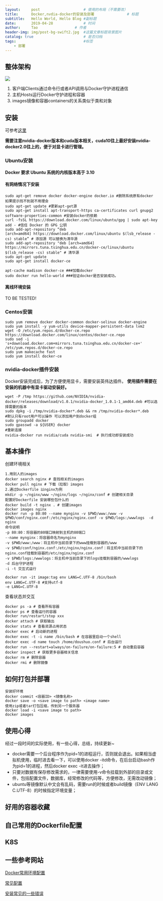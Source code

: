 ```yaml
---
layout:     post   				    # 使用的布局（不需要改）
title:      Docker,nvdia-docker的安装及部署 				# 标题 
subtitle:   Hello World, Hello Blog #副标题
date:       2019-04-28 				# 时间
author:     Tao					# 作者
header-img: img/post-bg-swift2.jpg 	#这篇文章标题背景图片
catalog: true 						# 是否归档
tags:								#标签
    - 部署
---
```


## 整体架构
![](https://www.runoob.com/wp-content/uploads/2016/04/576507-docker1.png)

1. 客户端Clients通过命令行或者API调用与Docker守护进程通信
2. 主机Hosts运行Docker守护进程和容器
3. images镜像和容器containers的关系类似于类和对象

## 安装
可参考[这里]([https://mirrors.tuna.tsinghua.edu.cn/help/docker-ce/](https://mirrors.tuna.tsinghua.edu.cn/help/docker-ce/)
)

**需要注意nvidia-docker版本和cuda版本相关，cuda10往上最好安装nvidia-docker2.0往上的，便于对显卡进行管理。**

### Ubuntu安装
**Docker 要求 Ubuntu 系统的内核版本高于 3.10**
#### 有网络情况下安装
```shell
sudo apt-get remove docker docker-engine docker.io #删除系统原有docker 如果提示找不到就不用理会 
sudo apt-get update #更新apt-get源 
sudo apt-get install apt-transport-https ca-certificates curl gnupg2 software-properties-common #安装docker的依赖 
curl -fsSL https://download.docker.com/linux/ubuntu/gpg | sudo apt-key add - #信任 Docker 的 GPG 公钥
sudo add-apt-repository “deb [arch=amd64] https://download.docker.com/linux/ubuntu $(lsb_release -cs) stable” # 添加源 可以替换为清华源
sudo add-apt-repository "deb [arch=amd64] https://mirrors.tuna.tsinghua.edu.cn/docker-ce/linux/ubuntu $(lsb_release -cs) stable" # 清华源
sudo apt-get update
sudo apt-get install docker-ce

apt-cache madison docker-ce ###加载docker 
sudo docker run hello-world ###验证docker是否安装成功。
```

#### 离线环境安装
TO BE TESTED!

### Centos安装
```
sudo yum remove docker docker-common docker-selinux docker-engine
sudo yum install -y yum-utils device-mapper-persistent-data lvm2
wget -O /etc/yum.repos.d/docker-ce.repo https://download.docker.com/linux/centos/docker-ce.repo
sudo sed -i 's+download.docker.com+mirrors.tuna.tsinghua.edu.cn/docker-ce+' /etc/yum.repos.d/docker-ce.repo
sudo yum makecache fast
sudo yum install docker-ce
```

### nvidia-docker插件安装
Docker安装完成后，为了方便使用显卡，需要安装英伟达插件。
**使用插件需要在安装的机器中有显卡驱动安装好。**
```
wget -P /tmp https://github.com/NVIDIA/nvidia-docker/releases/download/v1.0.1/nvidia-docker_1.0.1-1_amd64.deb #可以选择需要的版本
sudo dpkg -i /tmp/nvidia-docker*.deb && rm /tmp/nvidia-docker*.deb
#默认只有root用户可以操作 可以添加用户到docker组
sudo groupadd docker 
sudo gpasswd -a ${USER} docker 
#重新连接
nvidia-docker run nvidia/cuda nvidia-smi  # 执行成功即安装成功
```

## 基本操作
创建环境相关
```shell
1.用别人的images
docker search nginx # 查找相关的images
docker pull nginx # 下载（拉取）images
2.通过Dockerfile 以nginx为例
mkdir -p ~/nginx/www ~/nginx/logs ~/nginx/conf # 创建相关目录
配置好Dockerfile 安装哪些包什么的
docker build -t nginx . # 创建images
docker images nginx
docker run -p 80:80 --name mynginx -v $PWD/www:/www -v $PWD/conf/nginx.conf:/etc/nginx/nginx.conf -v $PWD/logs:/wwwlogs  -d nginx 
命令说明
-p 80:80：将容器的80端口映射到主机的80端口
--name mynginx：将容器命名为mynginx
-v $PWD/www:/www：将主机中当前目录下的www挂载到容器的/www
-v $PWD/conf/nginx.conf:/etc/nginx/nginx.conf：将主机中当前目录下的nginx.conf挂载到容器的/etc/nginx/nginx.conf
-v $PWD/logs:/wwwlogs：将主机中当前目录下的logs挂载到容器的/wwwlogs
-d 后台守护进程
-i -t 交互式运行

docker run -it image:tag env LANG=C.UTF-8 /bin/bash
env LANG=C.UTF-8 #支持utf-8
-e LANG=C.UTF-8
```

查看状态并交互
```
docker ps -a # 查看所有容器
docker ps # 查看运行的容器
docker run/restart/stop xxx
docker attach # 获取输出
docker stats # 查看资源占用状态
docker exec # 启动新的进程
docker exec -t -i name /bin/bash # 在容器里启动一个shell
docker exec -d name touch /home/doushuo.conf # 后台运行
docker run --restart=always/on-failure/on-failure:5 # 自动重启容器
docker inspect # 获取更多容器相关信息
docker rm # 删除容器
docker rmi # 删除镜像
```

## 如何打包并部署
```shell
安装好环境
docker commit <容器ID> <镜像名称>
docker save -o <save image to path> <image name>
使用zip或者tar打包压缩，传到另一个服务器
docker load -i <save image to path>
docker images
```

## 使用心得
经过一段时间的实际使用，有一些心得，总结，持续更新~
- docker需要一个后台程序作为pid=1的进程运行，否则就会退出。如果相当虚拟机使用，临时进去看一下，可以使用docker -itd命令，在后台启动bash作为pid=1的进程，然后docker exec -it进去操作；
- 只要对数据有保存修改需求的，一律需要使用-v命令挂载到外部的目录或文件，包括配置文件，数据库，经常修改的代码等，方便修改，无需改动镜像；
- ubuntu等镜像默认中文会有乱码，需要run的时候或者build镜像（ENV LANG C.UTF-8）的时候指定环境变量；

## 好用的容器收藏

## 自己常用的Dockerfile配置

## K8S


## 一些参考网站
[Docker常用环境配置](https://www.cnblogs.com/ywrj/p/9594869.html
)

[常见配置](https://www.runoob.com/docker/docker-install-php.html)

[安装常见的一些错误](https://blog.csdn.net/qq_38079008/article/details/83620573)



